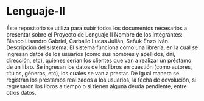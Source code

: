 # Lenguaje-II
Éste repositorio se utiliza para subir todos los documentos necesarios a presentar sobre el Proyecto de Lenguaje II
Nombre de los integrantes: Blanco Lisandro Gabriel, Carballo Lucas Julián, Señuk Enzo Iván.
Descripción del sistema: El sistema funciona como una librería, en la cuál se ingresan datos de los usuarios (como sus nombres y apellidos, dni, dirección, etc), quienes serían los clientes que van a realizar un préstamo de un libro. Se ingresan los datos de los libros en cuestión (como autores, títulos, géneros, etc), los cuales se van a prestar. De igual manera se registran los prestamos realizados a los usuarios, la fecha de devolución, si regresaron los libros a tiempo o si tienen alguna deuda pendiente, entre otros datos.
